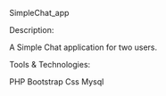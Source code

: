  SimpleChat_app
 
 Description: 
 
 A Simple Chat application for two users.
 
 
 Tools & Technologies:
 
 PHP Bootstrap Css Mysql
